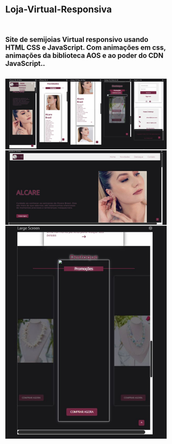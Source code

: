 <h1>Loja-Virtual-Responsiva</h1>
<br>

<h2>Site de semijoias Virtual responsivo usando HTML CSS e JavaScript. Com animações em css, animações da biblioteca AOS e ao poder do CDN JavaScript..</h2>
<br>
<img src="https://github.com/Josetelma/Website-Alcare/blob/main/assets/img/img5.JPG?raw=true">
<img src="https://github.com/Josetelma/Website-Alcare/blob/main/assets/img/img%206.JPG?raw=true">
<img src="https://github.com/Josetelma/Website-Alcare/blob/main/assets/img/img%207.JPG?raw=true">
